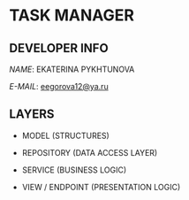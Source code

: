 # TASK MANAGER

## DEVELOPER INFO

*NAME*: EKATERINA PYKHTUNOVA

*E-MAIL*: eegorova12@ya.ru

## LAYERS

* MODEL (STRUCTURES)

* REPOSITORY (DATA ACCESS LAYER)

* SERVICE (BUSINESS LOGIC)

* VIEW / ENDPOINT (PRESENTATION LOGIC)